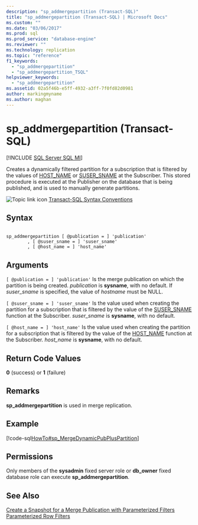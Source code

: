 ```yaml
---
description: "sp_addmergepartition (Transact-SQL)"
title: "sp_addmergepartition (Transact-SQL) | Microsoft Docs"
ms.custom: ""
ms.date: "03/06/2017"
ms.prod: sql
ms.prod_service: "database-engine"
ms.reviewer: ""
ms.technology: replication
ms.topic: "reference"
f1_keywords: 
  - "sp_addmergepartition"
  - "sp_addmergepartition_TSQL"
helpviewer_keywords: 
  - "sp_addmergepartition"
ms.assetid: 02a5f46b-e5ff-4932-a3ff-7f0fd82d0981
author: markingmyname
ms.author: maghan
---
```

# sp_addmergepartition (Transact-SQL)
[!INCLUDE [SQL Server SQL MI](../../includes/applies-to-version/sql-asdbmi.md)]

  Creates a dynamically filtered partition for a subscription that is filtered by the values of [HOST_NAME](../../t-sql/functions/host-name-transact-sql.md) or [SUSER_SNAME](../../t-sql/functions/suser-sname-transact-sql.md) at the Subscriber. This stored procedure is executed at the Publisher on the database that is being published, and is used to manually generate partitions.  
  
 ![Topic link icon](../../database-engine/configure-windows/media/topic-link.gif "Topic link icon") [Transact-SQL Syntax Conventions](../../t-sql/language-elements/transact-sql-syntax-conventions-transact-sql.md)  
  
## Syntax  
  
```  
  
sp_addmergepartition [ @publication = ] 'publication'  
        , [ @suser_sname = ] 'suser_sname'  
        , [ @host_name = ] 'host_name'  
```  
  
## Arguments  
`[ @publication = ] 'publication'`
 Is the merge publication on which the partition is being created. *publication* is **sysname**, with no default. If *suser_sname* is specified, the value of *hostname* must be NULL.  
  
`[ @suser_sname = ] 'suser_sname'`
 Is the value used when creating the partition for a subscription that is filtered by the value of the [SUSER_SNAME](../../t-sql/functions/suser-sname-transact-sql.md) function at the Subscriber. *suser_sname* is **sysname**, with no default.  
  
`[ @host_name = ] 'host_name'`
 Is the value used when creating the partition for a subscription that is filtered by the value of the [HOST_NAME](../../t-sql/functions/host-name-transact-sql.md) function at the Subscriber. *host_name* is **sysname**, with no default.  
  
## Return Code Values  
 **0** (success) or **1** (failure)  
  
## Remarks  
 **sp_addmergepartition** is used in merge replication.  
  
## Example  
 [!code-sql[HowTo#sp_MergeDynamicPubPlusPartition](../../relational-databases/replication/codesnippet/tsql/sp-addmergepartition-tra_1.sql)]  
  
## Permissions  
 Only members of the **sysadmin** fixed server role or **db_owner** fixed database role can execute **sp_addmergepartition**.  
  
## See Also  
 [Create a Snapshot for a Merge Publication with Parameterized Filters](../../relational-databases/replication/create-a-snapshot-for-a-merge-publication-with-parameterized-filters.md)   
 [Parameterized Row Filters](../../relational-databases/replication/merge/parameterized-filters-parameterized-row-filters.md)  
  
  
